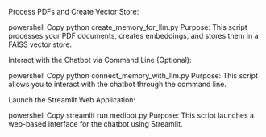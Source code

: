 Process PDFs and Create Vector Store:

powershell
Copy
python create_memory_for_llm.py
Purpose: This script processes your PDF documents, creates embeddings, and stores them in a FAISS vector store.

Interact with the Chatbot via Command Line (Optional):

powershell
Copy
python connect_memory_with_llm.py
Purpose: This script allows you to interact with the chatbot through the command line.

Launch the Streamlit Web Application:

powershell
Copy
streamlit run medibot.py
Purpose: This script launches a web-based interface for the chatbot using Streamlit.